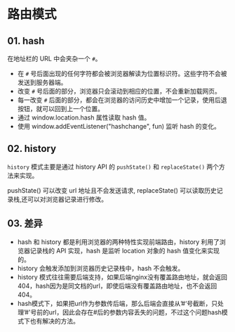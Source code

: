 # 路由模式


## 01. hash
在地址栏的 URL 中会夹杂一个 `#`。
- 在 `#` 号后面出现的任何字符都会被浏览器解读为位置标识符。这些字符不会被发送到服务器端。
- 改变 `#` 号后面的部分，浏览器只会滚动到相应的位置，不会重新加载网页。
- 每一改变 `#` 后面的部分，都会在浏览器的访问历史中增加一个记录，使用后退按钮，就可以回到上一个位置。
- 通过 window.location.hash 属性读取 hash 值。
- 使用 window.addEventListener("hashchange", fun) 监听 hash 的变化。



## 02. history
`history` 模式主要是通过 history API 的 `pushState()` 和 `replaceState()` 两个方法来实现。

pushState() 可以改变 url 地址且不会发送请求, replaceState() 可以读取历史记录栈,还可以对浏览器记录进行修改。



## 03. 差异
- hash 和 history 都是利用浏览器的两种特性实现前端路由，history 利用了浏览器记录栈的 API 实现，hash 是监听 location 对象的 hash 值变化来实现的。
- history 会触发添加到浏览器历史记录栈中，hash 不会触发。
- history 模式往往需要后端支持，如果后端nginx没有覆盖路由地址，就会返回404，hash因为是同文档的url，即使后端没有覆盖路由地址，也不会返回404。
- hash模式下，如果把url作为参数传后端，那么后端会直接从’#‘号截断，只处理’#'号前的url，因此会存在#后的参数内容丢失的问题，不过这个问题hash模式下也有解决的方法。



